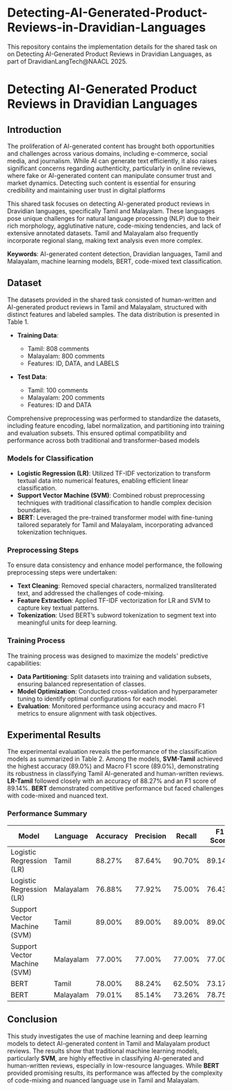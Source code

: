 # Detecting-AI-Generated-Product-Reviews-in-Dravidian-Languages
This repository contains the implementation details for the shared task on on Detecting AI-Generated Product Reviews in Dravidian Languages, as part of DravidianLangTech@NAACL 2025.
# Detecting AI-Generated Product Reviews in Dravidian Languages

## Introduction

The proliferation of AI-generated content has brought both opportunities and challenges across various domains, including e-commerce, social media, and journalism. While AI can generate text efficiently, it also raises significant concerns regarding authenticity, particularly in online reviews, where fake or AI-generated content can manipulate consumer trust and market dynamics. Detecting such content is essential for ensuring credibility and maintaining user trust in digital platforms

This shared task focuses on detecting AI-generated product reviews in Dravidian languages, specifically Tamil and Malayalam. These languages pose unique challenges for natural language processing (NLP) due to their rich morphology, agglutinative nature, code-mixing tendencies, and lack of extensive annotated datasets. Tamil and Malayalam also frequently incorporate regional slang, making text analysis even more complex.

**Keywords**: AI-generated content detection, Dravidian languages, Tamil and Malayalam, machine learning models, BERT, code-mixed text classification.

## Dataset

The datasets provided in the shared task consisted of human-written and AI-generated product reviews in Tamil and Malayalam, structured with distinct features and labeled samples. The data distribution is presented in Table 1.

- **Training Data**: 
  - Tamil: 808 comments
  - Malayalam: 800 comments
  - Features: ID, DATA, and LABELS

- **Test Data**: 
  - Tamil: 100 comments
  - Malayalam: 200 comments
  - Features: ID and DATA

Comprehensive preprocessing was performed to standardize the datasets, including feature encoding, label normalization, and partitioning into training and evaluation subsets. This ensured optimal compatibility and performance across both traditional and transformer-based models

### Models for Classification

- **Logistic Regression (LR)**: Utilized TF-IDF vectorization to transform textual data into numerical features, enabling efficient linear classification.
- **Support Vector Machine (SVM)**: Combined robust preprocessing techniques with traditional classification to handle complex decision boundaries.
- **BERT**: Leveraged the pre-trained transformer model with fine-tuning tailored separately for Tamil and Malayalam, incorporating advanced tokenization techniques.

### Preprocessing Steps

To ensure data consistency and enhance model performance, the following preprocessing steps were undertaken:

- **Text Cleaning**: Removed special characters, normalized transliterated text, and addressed the challenges of code-mixing.
- **Feature Extraction**: Applied TF-IDF vectorization for LR and SVM to capture key textual patterns.
- **Tokenization**: Used BERT’s subword tokenization to segment text into meaningful units for deep learning.

### Training Process

The training process was designed to maximize the models' predictive capabilities:

- **Data Partitioning**: Split datasets into training and validation subsets, ensuring balanced representation of classes.
- **Model Optimization**: Conducted cross-validation and hyperparameter tuning to identify optimal configurations for each model.
- **Evaluation**: Monitored performance using accuracy and macro F1 metrics to ensure alignment with task objectives.

## Experimental Results

The experimental evaluation reveals the performance of the classification models as summarized in Table 2. Among the models, **SVM-Tamil** achieved the highest accuracy (89.0%) and Macro F1 score (89.0%), demonstrating its robustness in classifying Tamil AI-generated and human-written reviews. **LR-Tamil** followed closely with an accuracy of 88.27% and an F1 score of 89.14%. **BERT** demonstrated competitive performance but faced challenges with code-mixed and nuanced text.

### Performance Summary

| Model | Language | Accuracy | Precision | Recall | F1 Score |
|-------|----------|----------|-----------|--------|----------|
| Logistic Regression (LR) | Tamil | 88.27% | 87.64% | 90.70% | 89.14% |
| Logistic Regression (LR) | Malayalam | 76.88% | 77.92% | 75.00% | 76.43% |
| Support Vector Machine (SVM) | Tamil | 89.00% | 89.00% | 89.00% | 89.00% |
| Support Vector Machine (SVM) | Malayalam | 77.00% | 77.00% | 77.00% | 77.00% |
| BERT | Tamil | 78.00% | 88.24% | 62.50% | 73.17% |
| BERT | Malayalam | 79.01% | 85.14% | 73.26% | 78.75% |

## Conclusion

This study investigates the use of machine learning and deep learning models to detect AI-generated content in Tamil and Malayalam product reviews. The results show that traditional machine learning models, particularly **SVM**, are highly effective in classifying AI-generated and human-written reviews, especially in low-resource languages. While **BERT** provided promising results, its performance was affected by the complexity of code-mixing and nuanced language use in Tamil and Malayalam.


